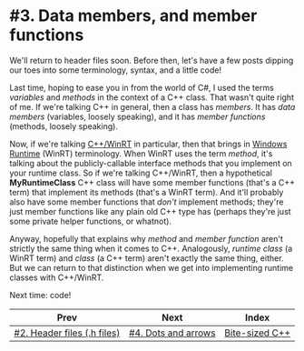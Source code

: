 # #3. Data members, and member functions

We'll return to header files soon. Before then, let's have a few posts dipping our toes into some terminology, syntax, and a little code!

Last time, hoping to ease you in from the world of C#, I used the terms *variables* and *methods* in the context of a C++ class. That wasn't quite right of me. If we're talking C++ in general, then a class has *members*. It has *data members* (variables, loosely speaking), and it has *member functions* (methods, loosely speaking).

Now, if we're talking [C++/WinRT](https://docs.microsoft.com/windows/uwp/cpp-and-winrt-apis/) in particular, then that brings in [Windows Runtime](https://docs.microsoft.com/uwp/api/) (WinRT) terminology. When WinRT uses the term *method*, it's talking about the publicly-callable interface methods that you implement on your runtime class. So if we're talking C++/WinRT, then a hypothetical **MyRuntimeClass** C++ class will have some member functions (that's a C++ term) that implement its methods (that's a WinRT term). And it'll probably also have some member functions that *don't* implement methods; they're just member functions like any plain old C++ type has (perhaps they're just some private helper functions, or whatnot).

Anyway, hopefully that explains why *method* and *member function* aren't strictly the same thing when it comes to C++. Analogously, *runtime class* (a WinRT term) and *class* (a C++ term) aren't exactly the same thing, either. But we can return to that distinction when we get into implementing runtime classes with C++/WinRT.

Next time: code!

|Prev|Next|Index|
|-|-|-|
|[#2. Header files (.h files)](002.md)|[#4. Dots and arrows](004.md)|[Bite-sized C++](../README.md)|
